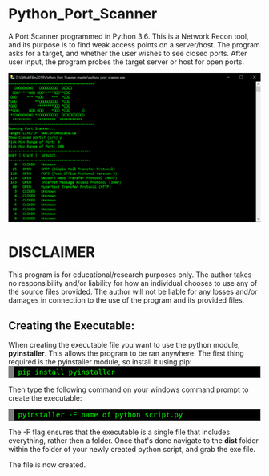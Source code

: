 # Python_Port_Scanner
A Port Scanner programmed in Python 3.6. This is a Network Recon tool, and its purpose is to find weak access points on a server/host. The program asks for a target, and whether the user wishes to see closed ports. After user input, the program probes the target server or host for open ports. 

<img src="screenshots/screen1.png"  />

<h1>DISCLAIMER</h1>
This program is for educational/research purposes only. The author takes no responsibility and/or liability for how an individual chooses to use any of the source files provided. The author will not be liable for any losses and/or damages in connection to the use of the program and its provided files.

<h2>Creating the Executable:</h2>
When creating the executable file you want to use the python module, <b>pyinstaller</b>. This allows the program to be ran anywhere. The first thing required is the pyinstaller module, so install it using pip:

<div style="background: #000000; color: #00ff00; overflow: auto; width: auto; border: solid gray; border-width: .1em .1em .1em .8em; padding: .2em .6em;">
<pre style="margin: 0;">
pip install pyinstaller
</pre>
</div>

Then type the following command on your windows command prompt to create the executable:
<div style="background: #000000; color: #00ff00; overflow: auto; width: auto; border: solid gray; border-width: .1em .1em .1em .8em; padding: .2em .6em;">
<pre style="margin: 0;">
pyinstaller -F name_of_python_script.py
</pre>
</div>

The -F flag ensures that the executable is a single file that includes everything, rather then a folder. Once that's done navigate to the <b>dist</b> folder within the folder of your newly created python script, and grab the exe file.

The file is now created.
